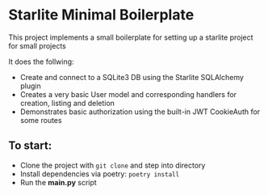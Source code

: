 # Starlite Minimal Boilerplate

This project implements a small boilerplate for setting up a starlite project for small projects

It does the follwing:
- Create and connect to a SQLite3 DB using the Starlite SQLAlchemy plugin
- Creates a very basic User model and corresponding handlers for creation, listing and deletion
- Demonstrates basic authorization using the built-in JWT CookieAuth for some routes

## To start:
- Clone the project with `git clone` and step into directory
- Install dependencies via poetry: `poetry install`
- Run the __main.py__ script